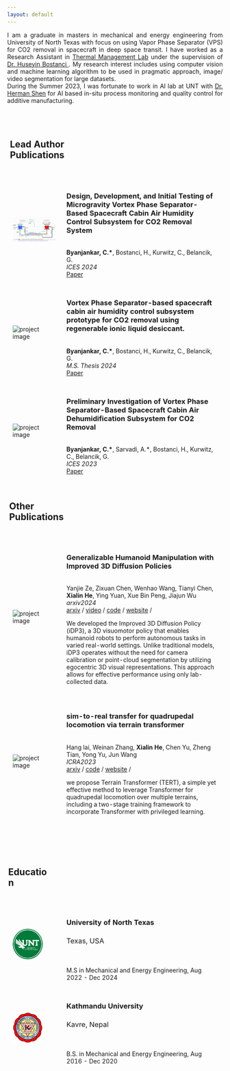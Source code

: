 ```yaml
---
layout: default
---
```


<div align="justify">
I am a graduate in masters in mechanical and energy engineering from University of North Texas with focus on using Vapor Phase Separator (VPS) for CO2 removal in spacecraft in deep space transit. I have worked as a Research Assistant in <a href="https://engineering.unt.edu/me/research/labs/tml/index.html">Thermal Management Lab</a> under the supervision of <a href="https://engineering.unt.edu/people/huseyin-bostanci.html">Dr. Huseyin Bostanci </a>. My research interest includes using computer vision and machine learning algorithm to be used in pragmatic approach, image/ video segmentation for large datasets. 
<br>
During the Summer 2023, I was fortunate to work in AI lab at UNT with <a href="https://engineering.unt.edu/people/herman-shen.html"> Dr. Herman Shen</a> for AI based in-situ process monitoring and quality control for additive manufacturing. 
</div>
<br>
 <table style="width:100%;max-width:800px;border:0px;border-spacing:0px;border-collapse:separate;margin-right:auto;margin-left:auto;">
    <tr style="padding:0px">
      <td style="padding:0px">
      	<table style="width:100%;border:0px;border-spacing:0px;border-collapse:separate;margin-right:auto;margin-left:auto;">
          <tr>
            <td style="padding:2.5%;width:100%;vertical-align:middle">
              <h2>Lead Author Publications</h2>
            </td>
          </tr>
        </table>
        <table style="width:100%;border:0px;border-spacing:0px;border-collapse:separate;margin-right:auto;margin-left:auto;">
          <tr>
            <td style="padding:2.5%;width:25%;vertical-align:middle;min-width:120px">
              <img src="/assets/img/regen-IL.gif" alt="project image" style="width:auto; height:auto; max-width:100%;" />
            </td>
            <td style="padding:2.5%;width:75%;vertical-align:middle">
              <h3>Design, Development, and Initial Testing of Microgravity Vortex Phase Separator-Based Spacecraft Cabin Air Humidity Control Subsystem for CO2 Removal System</h3>
              <br>
              <strong>Byanjankar, C.*</strong>, Bostanci, H., Kurwitz, C., Belancik, G.
              <br>
              <em>ICES 2024</em>
              <br>  
              <a href="https://hdl.handle.net/2346/99015">Paper</a>
            </td>
	  </tr>
		<tr>
            <td style="padding:2.5%;width:25%;vertical-align:middle;min-width:120px">
              <img src="/tn/images/Preview-OmniH2O-GIF2M.gif" alt="project image" style="width:auto; height:auto; max-width:100%;" />
            </td>
            <td style="padding:2.5%;width:75%;vertical-align:middle">
              <h3>Vortex Phase Separator-based spacecraft cabin air humidity control subsystem prototype for CO2 removal
using regenerable ionic liquid desiccant.</h3>
              <br>
              <strong>Byanjankar, C.*</strong>, Bostanci, H., Kurwitz, C., Belancik, G.
              <br>
              <em>M.S. Thesis 2024</em>
              <br>              
              <a href=" https://hdl.handle.net/2346/94771">Paper</a>              
            </td>
          </tr> 
          <tr>
            <td style="padding:2.5%;width:25%;vertical-align:middle;min-width:120px">
              <img src="/tn/images/Preview-OmniH2O-GIF2M.gif" alt="project image" style="width:auto; height:auto; max-width:100%;" />
            </td>
            <td style="padding:2.5%;width:75%;vertical-align:middle">
              <h3>Preliminary Investigation of Vortex Phase Separator-Based Spacecraft Cabin Air Dehumidification Subsystem for CO2 Removal</h3>
              <br>
              <strong>Byanjankar, C.*</strong>, Sarvadi, A.*, Bostanci, H., Kurwitz, C., Belancik, G.
              <br>
              <em>ICES 2023</em>
              <br>              
              <a href=" https://hdl.handle.net/2346/94771">Paper</a>            
            </td>
          </tr> 
        </table>
       <table style="width:100%;border:0px;border-spacing:0px;border-collapse:separate;margin-right:auto;margin-left:auto;">
          <tr>
            <td style="padding:2.5%;width:100%;vertical-align:middle">
              <h2>Other Publications</h2>
              <!-- <p>
                My research interests lie in <strong>Reinforcement Learning, Robot Learning and Control theory</strong>.
              </p> -->
            </td>
          </tr>
        </table>
        <table style="width:100%;border:0px;border-spacing:0px;border-collapse:separate;margin-right:auto;margin-left:auto;">
          <tr>
            <td style="padding:2.5%;width:25%;vertical-align:middle;min-width:120px">
              <img src="/tn/images/idp3.gif" alt="project image" style="width:auto; height:auto; max-width:100%;" />
            </td>
            <td style="padding:2.5%;width:75%;vertical-align:middle">
              <h3>Generalizable Humanoid Manipulation with Improved 3D Diffusion Policies</h3>
              <br>
              Yanjie Ze, Zixuan Chen, Wenhao Wang, Tianyi Chen, <strong>Xialin He</strong>, Ying Yuan, Xue Bin Peng, Jiajun Wu
              <br>
              <!-- <em>arxiv2024</em>, 2024 -->
              <em>arxiv2024</em>
              <br>
              <a href="https://arxiv.org/abs/2410.10803">arxiv</a> /
              <a href="https://www.youtube.com/watch?v=6H2MkMetmFk">video</a> /
              <a href="https://github.com/YanjieZe/Improved-3D-Diffusion-Policy">code</a> /
              <a href="https://humanoid-manipulation.github.io/">website</a> / 
              <p></p>
              <p>We developed the Improved 3D Diffusion Policy (iDP3), a 3D visuomotor policy that enables humanoid robots to perform autonomous tasks in varied real-world settings. Unlike traditional models, iDP3 operates without the need for camera calibration or point-cloud segmentation by utilizing egocentric 3D visual representations. This approach allows for effective performance using only lab-collected data.</p>
            </td>
          </tr>
          <tr>
            <td style="padding:2.5%;width:25%;vertical-align:middle;min-width:120px">
              <img src="/tn/images/TERT.png" alt="project image" style="width:auto; height:auto; max-width:100%;" />
            </td>
            <td style="padding:2.5%;width:75%;vertical-align:middle">
              <h3>sim-to-real transfer for quadrupedal locomotion via terrain transformer</h3>
              <br>
              Hang lai, Weinan Zhang, <strong>Xialin He</strong>, Chen Yu, Zheng Tian, Yong Yu, Jun Wang
              <br>
              <em>ICRA2023</em>
              <br> 
              <a href="https://arxiv.org/abs/2212.07740">arxiv</a> /  
              <a href="https://www.dropbox.com/s/hima06k5i4k0mty/TERT.zip?dl=0">code</a> /
              <a href="https://terrain-transformer.github.io/">website</a> /
              <p></p>
              <p>we propose Terrain Transformer (TERT), a simple yet effective method to leverage Transformer for quadrupedal locomotion over multiple terrains, including a two-stage training framework to incorporate Transformer with privileged learning.</p>
            </td>
          </tr>
        </table>
        <br>
        <br>
        <table style="width:100%;border:0px;border-spacing:0px;border-collapse:separate;margin-right:auto;margin-left:auto;">
          <tr>
            <td style="padding:2.5%;width:100%;vertical-align:middle">
              <h2>Education</h2>
            </td>
          </tr>
        </table>
        <table style="width:100%;border:0px;border-spacing:0px;border-collapse:separate;margin-right:auto;margin-left:auto;">    
          <tr>
            <td style="padding:2.5%;width:25%;vertical-align:middle;min-width:60px">
              <img src="/assets/img/unt-logo.png" alt="unt logo" style="width:auto; height:auto; max-width:70%;" />
            </td>
            <td style="padding:2.5%;width:75%;vertical-align:middle">
              <h3 style="margin-right: 5px;">University of North Texas</h3> <h3 style="font-weight: normal;">Texas, USA</h3>
              <br>
              <br>
              M.S in Mechanical and Energy Engineering, Aug 2022 - Dec 2024
              <!-- <br>
               -->
            </td>
          </tr>  
          <tr>
            <td style="padding:2.5%;width:25%;vertical-align:middle;min-width:60px">
              <img src="/assets/img/ku.png" alt="ku logo" style="width:auto; height:auto; max-width:70%;" />
            </td>
            <td style="padding:2.5%;width:75%;vertical-align:middle">
              <h3 style="margin-right: 5px;">Kathmandu University</h3> <h3 style="font-weight: normal;">Kavre, Nepal</h3>
              <br>
              <br>
              B.S. in Mechanical and Energy Engineering, Aug 2016 - Dec 2020
            </td>
          </tr>
</table>
